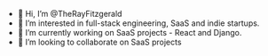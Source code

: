 - 👋 Hi, I’m @TheRayFitzgerald
- 👀 I’m interested in full-stack engineering, SaaS and indie startups.
- 🌱 I’m currently working on SaaS projects - React and Django.
- 🤝 I’m looking to collaborate on SaaS projects

<!---
TheRayFitzgerald/TheRayFitzgerald is a ✨ special ✨ repository because its `README.md` (this file) appears on your GitHub profile.
You can click the Preview link to take a look at your changes.
--->
